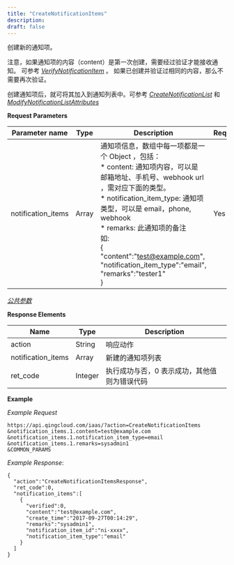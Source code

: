 ```yaml
---
title: "CreateNotificationItems"
description: 
draft: false
---
```




创建新的通知项。

注意，如果通知项的内容（content）是第一次创建，需要经过验证才能接收通知。 可参考 [_VerifyNotificationItem_](verify_notification_item.html#api-verify-notification-item) 。 如果已创建并验证过相同的内容，那么不需要再次验证。

创建通知项后，就可将其加入到通知列表中。可参考 [_CreateNotificationList_](create_notification_list.html#api-create-notification-list) 和 [_ModifyNotificationListAttributes_](modify_notification_list_attributes.html#api-modify-notification-list-attributes)

**Request Parameters**

| Parameter name | Type | Description | Required |
| --- | --- | --- | --- |
| notification_items | Array | 通知项信息，数组中每一项都是一个 Object ，包括：<br/>*   content: 通知项内容，可以是 邮箱地址、手机号、webhook url ，需对应下面的类型。<br/>*   notification_item_type: 通知项类型，可以是 email，phone, webhook<br/>*   remarks: 此通知项的备注<br/>如:<br/>{<br/>  "content":"test@example.com",<br/>  "notification_item_type":"email",<br/>  "remarks":"tester1"<br/>} | Yes |

[_公共参数_](../../common/parameters.html#api-common-parameters)

**Response Elements**

| Name | Type | Description |
| --- | --- | --- |
| action | String | 响应动作 |
| notification_items | Array | 新建的通知项列表 |
| ret_code | Integer | 执行成功与否，0 表示成功，其他值则为错误代码 |

**Example**

_Example Request_

```
https://api.qingcloud.com/iaas/?action=CreateNotificationItems
&notification_items.1.content=test@example.com
&notification_items.1.notification_item_type=email
&notification_items.1.remarks=sysadmin1
&COMMON_PARAMS
```

_Example Response_:

```
{
  "action":"CreateNotificationItemsResponse",
  "ret_code":0,
  "notification_items":[
    {
      "verified":0,
      "content":"test@example.com",
      "create_time":"2017-09-27T00:14:29",
      "remarks":"sysadmin1",
      "notification_item_id":"ni-xxxx",
      "notification_item_type":"email"
    }
  ]
}
```
